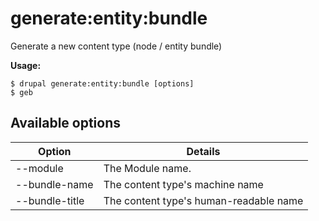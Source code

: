 # generate:entity:bundle
Generate a new content type (node / entity bundle)

**Usage:**
```
$ drupal generate:entity:bundle [options]
$ geb  
```

## Available options
Option | Details
-------|-------------
--module | The Module name.
--bundle-name | The content type's machine name
--bundle-title | The content type's human-readable name
